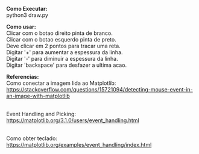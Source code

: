 **Como Executar:** <br>
python3 draw.py

**Como usar:** <br>
Clicar com o botao direito pinta de branco. <br>
Clicar com o botao esquerdo pinta de preto. <br>
Deve clicar em 2 pontos para tracar uma reta. <br>
Digitar '+' para aumentar a espessura da linha. <br>
Digitar '-' para diminuir a espessura da linha. <br>
Digitar 'backspace' para desfazer a ultima acao. <br>

**Referencias:** <br>
Como conectar a imagem lida ao Matplotlib:<br>
https://stackoverflow.com/questions/15721094/detecting-mouse-event-in-an-image-with-matplotlib <br><br>

Event Handling and Picking: <br>
https://matplotlib.org/3.1.0/users/event_handling.html<br><br>

Como obter teclado: <br>
https://matplotlib.org/examples/event_handling/index.html
